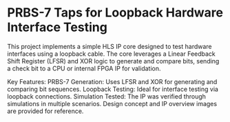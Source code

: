 # PRBS-7 Taps for Loopback Hardware Interface Testing

This project implements a simple HLS IP core designed to test hardware interfaces using a loopback cable. The core leverages a Linear Feedback Shift Register (LFSR) and XOR logic to generate and compare bits, sending a check bit to a CPU or internal FPGA IP for validation.

Key Features:
PRBS-7 Generation: Uses LFSR and XOR for generating and comparing bit sequences.
Loopback Testing: Ideal for interface testing via loopback connections.
Simulation Tested: The IP was verified through simulations in multiple scenarios. Design concept and IP overview images are provided for reference.


